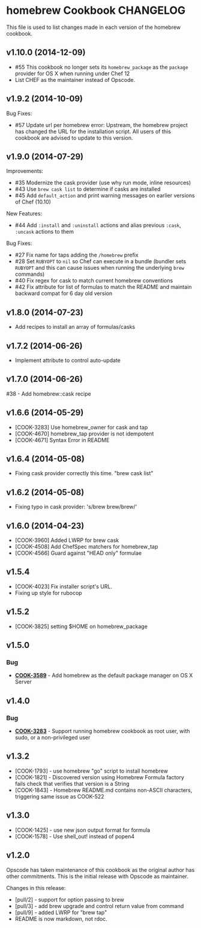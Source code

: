 homebrew Cookbook CHANGELOG
===========================
This file is used to list changes made in each version of the homebrew cookbook.

v1.10.0 (2014-12-09)
--------------------

- #55 This cookbook no longer sets its `homebrew_package` as the
   `package` provider for OS X when running under Chef 12
- List CHEF as the maintainer instead of Opscode.

v1.9.2 (2014-10-09)
-------------------

Bug Fixes:

- #57 Update url per homebrew error: Upstream, the homebrew project
   has changed the URL for the installation script. All users of this
   cookbook are advised to update to this version.

v1.9.0 (2014-07-29)
-------------------

Improvements:

- #35 Modernize the cask provider (use why run mode, inline resources)
- #43 Use `brew cask list` to determine if casks are installed
- #45 Add `default_action` and print warning messages on earlier
   versions of Chef (10.10)

New Features:

- #44 Add `:install` and `:uninstall` actions and alias previous `:cask`,
  `:uncask` actions to them

Bug Fixes:

- #27 Fix name for taps adding the `/homebrew` prefix
- #28 Set `RUBYOPT` to `nil` so Chef can execute in a bundle (bundler
   sets `RUBYOPT` and this can cause issues when running the
   underlying `brew` commands)
- #40 Fix regex for cask to match current homebrew conventions
- #42 Fix attribute for list of formulas to match the README and
   maintain backward compat for 6 day old version

v1.8.0 (2014-07-23)
-------------------
- Add recipes to install an array of formulas/casks

v1.7.2 (2014-06-26)
-------------------
- Implement attribute to control auto-update


v1.7.0 (2014-06-26)
-------------------
#38 - Add homebrew::cask recipe


v1.6.6 (2014-05-29)
-------------------
- [COOK-3283] Use homebrew_owner for cask and tap
- [COOK-4670] homebrew_tap provider is not idempotent
- [COOK-4671] Syntax Error in README


v1.6.4 (2014-05-08)
-------------------
- Fixing cask provider correctly this time. "brew cask list"


v1.6.2 (2014-05-08)
-------------------
- Fixing typo in cask provider: 's/brew brew/brew/'


v1.6.0 (2014-04-23)
-------------------
- [COOK-3960] Added LWRP for brew cask
- [COOK-4508] Add ChefSpec matchers for homebrew_tap
- [COOK-4566] Guard against "HEAD only" formulae


v1.5.4
------
- [COOK-4023] Fix installer script's URL.
- Fixing up style for rubocop


v1.5.2
------
- [COOK-3825] setting $HOME on homebrew_package


v1.5.0
------
### Bug
- **[COOK-3589](https://tickets.opscode.com/browse/COOK-3589)** - Add homebrew as the default package manager on OS X Server

v1.4.0
------
### Bug
- **[COOK-3283](https://tickets.opscode.com/browse/COOK-3283)** - Support running homebrew cookbook as root user, with sudo, or a non-privileged user

v1.3.2
------
- [COOK-1793] - use homebrew "go" script to install homebrew
- [COOK-1821] - Discovered version using Homebrew Formula factory fails check that verifies that version is a String
- [COOK-1843] - Homebrew README.md contains non-ASCII characters, triggering same issue as COOK-522

v1.3.0
------
- [COOK-1425] - use new json output format for formula
- [COOK-1578] - Use shell_out! instead of popen4

v1.2.0
------
Opscode has taken maintenance of this cookbook as the original author has other commitments. This is the initial release with Opscode as maintainer.

Changes in this release:

- [pull/2] - support for option passing to brew
- [pull/3] - add brew upgrade and control return value from command
- [pull/9] - added LWRP for "brew tap"
- README is now markdown, not rdoc.
